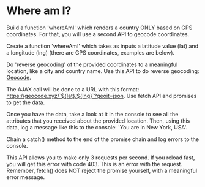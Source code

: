 # Where am I?

Build a function 'whereAmI' which renders a country ONLY based on GPS coordinates. For that, you will use a second API to geocode coordinates.

Create a function 'whereAmI' which takes as inputs a latitude value (lat) and a longitude (lng) (there are GPS coordinates, examples are below).

Do 'reverse geocoding' of the provided coordinates to a meaningful location, like a city and country name. Use this API to do reverse geocoding: [Geocode](https://geocode.xyz/api).

The AJAX call will be done to a URL with this format: https://geocode.xyz/`${lat},${lng}`?geoit=json. Use fetch API and promises to get the data.

Once you have the data, take a look at it in the console to see all the attributes that you received about the provided location. Then, using this data, log a message like this to the console: 'You are in New York, USA'.

Chain a catch() method to the end of the promise chain and log errors to the console.

This API allows you to make only 3 requests per second. If you reload fast, you will get this error with code 403. This is an error with the request. Remember, fetch() does NOT reject the promise yourself, with a meaningful error message.
